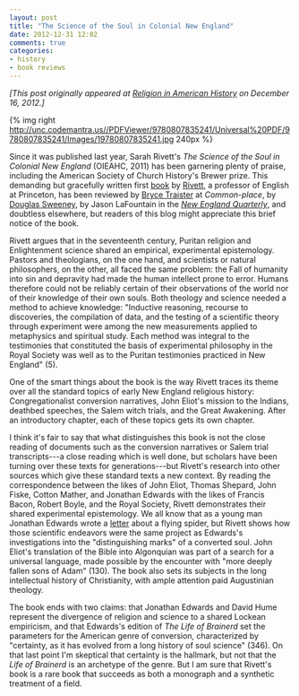 ```yaml
---
layout: post
title: "The Science of the Soul in Colonial New England"
date: 2012-12-31 12:02
comments: true
categories: 
- history
- book reviews
---
```


*[This post originally appeared at [Religion in American History][] on
December 16, 2012.]*

{% img right http://unc.codemantra.us//PDFViewer/9780807835241/Universal%20PDF/9780807835241/Images/19780807835241.jpg 240px %}

Since it was published last year, Sarah Rivett's *The Science of the
Soul in Colonial New England* (OIEAHC, 2011) has been garnering plenty
of praise, including the American Society of Church History's Brewer
prize. This demanding but gracefully written first [book][] by
[Rivett][], a professor of English at Princeton, has been reviewed by
[Bryce Traister][] at *Common-place*, by [Douglas Sweeney][], by Jason
LaFountain in the *[New England Quarterly][]*, and doubtless elsewhere,
but readers of this blog might appreciate this brief notice of the book.

<!--more-->

Rivett argues that in the seventeenth century, Puritan religion and
Enlightenment science shared an empirical, experimental epistemology.
Pastors and theologians, on the one hand, and scientists or natural
philosophers, on the other, all faced the same problem: the Fall of
humanity into sin and depravity had made the human intellect prone to
error. Humans therefore could not be reliably certain of their
observations of the world nor of their knowledge of their own souls.
Both theology and science needed a method to achieve knowledge:
"Inductive reasoning, recourse to discoveries, the compilation of data,
and the testing of a scientific theory through experiment were among the
new measurements applied to metaphysics and spiritual study. Each method
was integral to the testimonies that constituted the basis of
experimental philosophy in the Royal Society was well as to the Puritan
testimonies practiced in New England" (5).

One of the smart things about the book is the way Rivett traces its
theme over all the standard topics of early New England religious
history: Congregationalist conversion narratives, John Eliot's mission
to the Indians, deathbed speeches, the Salem witch trials, and the Great
Awakening. After an introductory chapter, each of these topics gets its
own chapter.

I think it's fair to say that what distinguishes this book is not the
close reading of documents such as the conversion narratives or Salem
trial transcripts---a close reading which is well done, but scholars
have been turning over these texts for generations---but Rivett's
research into other sources which give these standard texts a new
context. By reading the correspondence between the likes of John Eliot,
Thomas Shepard, John Fiske, Cotton Mather, and Jonathan Edwards with the
likes of Francis Bacon, Robert Boyle, and the Royal Society, Rivett
demonstrates their shared experimental epistemology. We all know that as
a young man Jonathan Edwards wrote a [letter][] about a flying spider,
but Rivett shows how those scientific endeavors were the same project as
Edwards's investigations into the "distinguishing marks" of a converted
soul. John Eliot's translation of the Bible into Algonquian was part of
a search for a universal language, made possible by the encounter with
"more deeply fallen sons of Adam" (130). The book also sets its subjects
in the long intellectual history of Christianity, with ample attention
paid Augustinian theology.

The book ends with two claims: that Jonathan Edwards and David Hume
represent the divergence of religion and science to a shared Lockean
empiricism, and that Edwards's edition of *The Life of Brainerd* set the
parameters for the American genre of conversion, characterized by
"certainty, as it has evolved from a long history of soul science"
(346). On that last point I'm skeptical that certainty is the hallmark,
but not that the *Life of Brainerd* is an archetype of the genre. But I
am sure that Rivett's book is a rare book that succeeds as both a
monograph and a synthetic treatment of a field.

  [book]: http://uncpress.unc.edu/books/T-9168.html
  [Rivett]: http://english.princeton.edu/people/sarah-rivett
  [Bryce Traister]: http://www.common-place.org/vol-12/no-04/reviews/traister.shtml
  [Douglas Sweeney]: http://jecteds.org/blog/2011/12/02/sweeneys-booknotes-edwards-and-the-science-of-the-soul/
  [New England Quarterly]: http://www.mitpressjournals.org/doi/abs/10.1162/TNEQ_r_00222
  [letter]: http://edwards.yale.edu/archive?path=aHR0cDovL2Vkd2FyZHMueWFsZS5lZHUvY2dpLWJpbi9uZXdwaGlsby9nZXRvYmplY3QucGw/Yy41OjMud2plbw==
  [Religion in American History]: http://usreligion.blogspot.com/2012/12/the-science-of-soul-in-colonial-new.html
